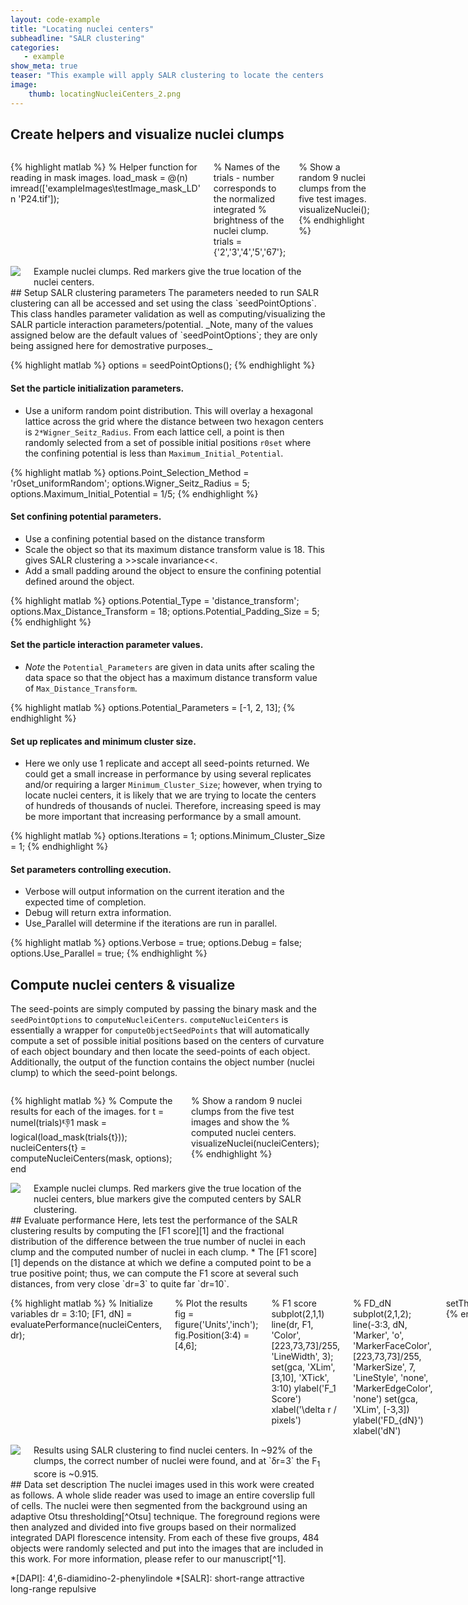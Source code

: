 ```yaml
---
layout: code-example
title: "Locating nuclei centers"
subheadline: "SALR clustering"
categories:
   - example
show_meta: true
teaser: "This example will apply SALR clustering to locate the centers of ~7800 nuclei that are clumped together into ~2500 clumps of partially overlapping nuclei. At the end, the SALR clustering results will be compared against the true nuclei centers locations."
image:
    thumb: locatingNucleiCenters_2.png
---
```

 
## Create helpers and visualize nuclei clumps
<div class="row">
<div class="medium-7 columns t30" markdown="1">
 
{% highlight matlab %}
% Helper function for reading in mask images.
load_mask = @(n) imread(['exampleImages\testImage_mask_LD' n 'P24.tif']);

% Names of the trials - number corresponds to the normalized integrated
% brightness of the nuclei clump.
trials = {'2','3','4','5','67'};

% Show a random 9 nuclei clumps from the five test images.
visualizeNuclei();
{% endhighlight %}
 
</div>
<div class="medium-5 columns t30">
 
<img src="\images\locatingNucleiCenters_1.png">
<figcaption class="text-right">
Example nuclei clumps. Red markers give the true location of the nuclei centers.
</figcaption>
 
</div>
</div>
## Setup SALR clustering parameters
 The parameters needed to run SALR clustering can all be accessed and set
 using the class `seedPointOptions`. This class handles parameter
 validation as well as computing/visualizing the SALR particle interaction
 parameters/potential. _Note, many of the values assigned below are the
 default values of `seedPointOptions`; they are only being assigned here
 for demostrative purposes._
 
{% highlight matlab %}
options = seedPointOptions();
{% endhighlight %}
 
#### Set the particle initialization parameters.

 * Use a uniform random point distribution. This will overlay a hexagonal
 lattice across the grid where the distance between two hexagon centers is
 `2*Wigner_Seitz_Radius`. From each lattice cell, a point is then randomly
 selected from a set of possible initial positions `r0set` where the
 confining potential is less than `Maximum_Initial_Potential`.
 
{% highlight matlab %}
options.Point_Selection_Method = 'r0set_uniformRandom';
options.Wigner_Seitz_Radius = 5;
options.Maximum_Initial_Potential = 1/5;
{% endhighlight %}
 
#### Set confining potential parameters.

 * Use a confining potential based on the distance transform
 * Scale the object so that its maximum distance transform value is 18.
 This gives SALR clustering a >>scale invariance<<.
 * Add a small padding around the object to ensure the confining potential
 defined around the object.
 
{% highlight matlab %}
options.Potential_Type = 'distance_transform';
options.Max_Distance_Transform = 18;
options.Potential_Padding_Size = 5;
{% endhighlight %}
 
#### Set the particle interaction parameter values.

 * _Note_ the `Potential_Parameters` are given in data units after scaling
 the data space so that the object has a maximum distance transform value
 of `Max_Distance_Transform`.
 
{% highlight matlab %}
options.Potential_Parameters = [-1, 2, 13];
{% endhighlight %}
 
#### Set up replicates and minimum cluster size.

 * Here we only use 1 replicate and accept all seed-points returned. We
 could get a small increase in performance by using several replicates
 and/or requiring a larger `Minimum_Cluster_Size`; however, when trying to
 locate nuclei centers, it is likely that we are trying to locate the
 centers of hundreds of thousands of nuclei. Therefore, increasing speed
 is may be more important that increasing performance by a small amount.
 
{% highlight matlab %}
options.Iterations = 1;
options.Minimum_Cluster_Size = 1;
{% endhighlight %}
 
#### Set parameters controlling execution.

 * Verbose will output information on the current iteration and the
 expected time of completion.
 * Debug will return extra information.
 * Use_Parallel will determine if the iterations are run in parallel.
 
{% highlight matlab %}
options.Verbose = true;
options.Debug = false;
options.Use_Parallel = true;
{% endhighlight %}
 
## Compute nuclei centers & visualize
 The seed-points are simply computed by passing the binary mask and the
 `seedPointOptions` to `computeNucleiCenters`. `computeNucleiCenters` is
 essentially a wrapper for `computeObjectSeedPoints` that will
 automatically compute a set of possible initial positions based on the
 centers of curvature of each object boundary and then locate the
 seed-points of each object. Additionally, the output of the function
 contains the object number (nuclei clump) to which the seed-point
 belongs.
<div class="row">
<div class="medium-7 columns t30" markdown="1">
 
{% highlight matlab %}
% Compute the results for each of the images.
for t = numel(trials):-1:1
    mask = logical(load_mask(trials{t}));
    nucleiCenters{t} = computeNucleiCenters(mask, options);
end

% Show a random 9 nuclei clumps from the five test images and show the
% computed nuclei centers.
visualizeNuclei(nucleiCenters);
{% endhighlight %}
 
</div>
<div class="medium-5 columns t30">
 
<img src="\images\locatingNucleiCenters_2.png">
<figcaption class="text-right">
Example nuclei clumps. Red markers give the true location of the nuclei centers, blue markers give the computed centers by SALR clustering.
</figcaption>
 
</div>
</div>
## Evaluate performance
 Here, lets test the performance of the SALR clustering results by
 computing the [F1 score][1] and the fractional distribution of the difference
 between the true number of nuclei in each clump and the computed number
 of nuclei in each clump.
 * The [F1 score][1] depends on the distance at which we define a computed
 point to be a true positive point; thus, we can compute the F1 score at
 several such distances, from very close `dr=3` to quite far `dr=10`.
<div class="row">
<div class="medium-7 columns t30" markdown="1">
 
{% highlight matlab %}
% Initialize variables
dr = 3:10;
[F1, dN] = evaluatePerformance(nucleiCenters, dr);

% Plot the results
fig = figure('Units','inch');
fig.Position(3:4) = [4,6];

% F1 score
subplot(2,1,1)
line(dr, F1, 'Color', [223,73,73]/255, 'LineWidth', 3);
set(gca, 'XLim', [3,10], 'XTick', 3:10)
ylabel('F_1 Score')
xlabel('\delta r / pixels')

% FD_dN
subplot(2,1,2);
line(-3:3, dN, 'Marker', 'o', 'MarkerFaceColor', [223,73,73]/255, 'MarkerSize', 7, 'LineStyle', 'none', 'MarkerEdgeColor', 'none')
set(gca, 'XLim', [-3,3])
ylabel('FD_{dN}')
xlabel('dN')

setTheme(fig,'light')
{% endhighlight %}
 
</div>
<div class="medium-5 columns t30">
 
<img src="\images\locatingNucleiCenters_3.png">
<figcaption class="text-right">
Results using SALR clustering to find nuclei centers. In ~92% of the clumps, the correct number of nuclei were found, and at `&delta;r=3` the F<sub>1</sub> score is ~0.915.
</figcaption>
 
</div>
</div>
## Data set description
 The nuclei images used in this work were created as follows. A whole
 slide reader was used to image an entire coverslip full of cells. The
 nuclei were then segmented from the background using an adaptive Otsu
 thresholding[^Otsu] technique. The foreground regions were then analyzed
 and divided into five groups based on their normalized integrated DAPI
 florescence intensity. From each of these five groups, 484 objects were
 randomly selected and put into the images that are included in this work.
 For more information, please refer to our manuscript[^1].

 *[DAPI]: 4',6-diamidino-2-phenylindole
 *[SALR]: short-range attractive long-range repulsive
 [^1]: J. Kapaldo et al. Nature Methods (submitted)
 [^Otsu]: N. Otsu, IEEE transactions on systems, man, and cybernetics 9, 62 (1979).
 [1]: https://en.wikipedia.org/wiki/F1_score
